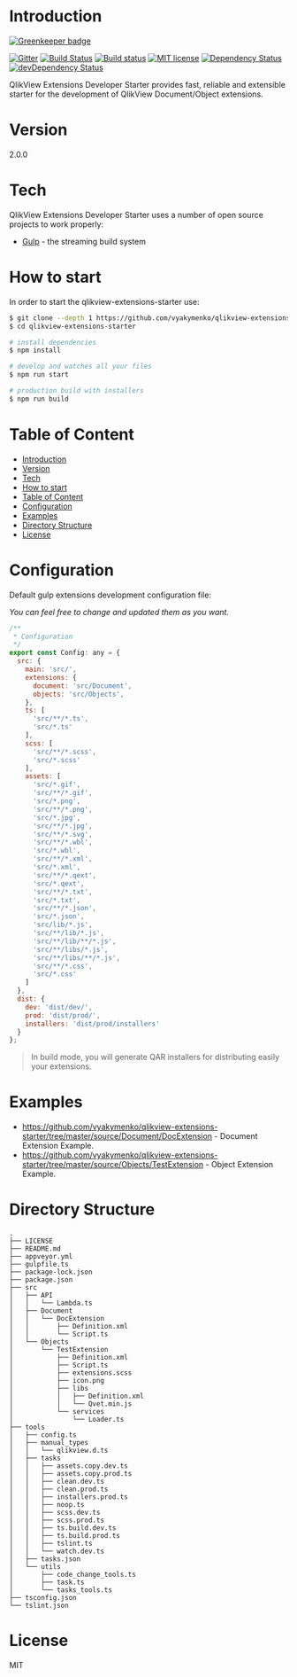 # Introduction

[![Greenkeeper badge](https://badges.greenkeeper.io/vyakymenko/qlikview-extensions-starter-pack-es6.svg)](https://greenkeeper.io/)

[![Gitter](https://badges.gitter.im/vyakymenko/qlikview-extensions-starter.svg)](https://gitter.im/vyakymenko/qlikview-extensions-starter-pack-es6?utm_source=badge&utm_medium=badge&utm_campaign=pr-badge)
[![Build Status](https://travis-ci.org/vyakymenko/qlikview-extensions-starter.svg?branch=master)](https://travis-ci.org/vyakymenko/qlikview-extensions-starter-pack-es6)
[![Build status](https://ci.appveyor.com/api/projects/status/574hck58qxf5ftmw?svg=true)](https://ci.appveyor.com/project/vyakymenko/qlikview-extensions-starter-pack-es6)
[![MIT license](http://img.shields.io/badge/license-MIT-brightgreen.svg)](http://opensource.org/licenses/MIT)
[![Dependency Status](https://david-dm.org/vyakymenko/qlikview-extensions-starter-pack-es6.svg)](https://david-dm.org/vyakymenko/qlikview-extensions-starter-pack-es6)
[![devDependency Status](https://david-dm.org/vyakymenko/qlikview-extensions-starter-pack-es6/dev-status.svg)](https://david-dm.org/vyakymenko/qlikview-extensions-starter-pack-es6#info=devDependencies)

QlikView Extensions Developer Starter provides fast, reliable and extensible starter for the development of QlikView Document/Object extensions.

# Version
2.0.0

# Tech

QlikView Extensions Developer Starter uses a number of open source projects to work properly:

* [Gulp] - the streaming build system

# How to start

In order to start the qlikview-extensions-starter use:

```bash
$ git clone --depth 1 https://github.com/vyakymenko/qlikview-extensions-starter.git
$ cd qlikview-extensions-starter

# install dependencies
$ npm install

# develop and watches all your files
$ npm run start

# production build with installers
$ npm run build
```

# Table of Content

- [Introduction](#introduction)
- [Version](#version)
- [Tech](#tech)
- [How to start](#how-to-start)
- [Table of Content](#table-of-content)
- [Configuration](#configuration)
- [Examples](#examples)
- [Directory Structure](#directory-structure)
- [License](#license)

# Configuration

Default gulp extensions development configuration file:

_You can feel free to change and updated them as you want._

```javascript
/**
 * Configuration
 */
export const Config: any = {
  src: {
    main: 'src/',
    extensions: {
      document: 'src/Document',
      objects: 'src/Objects',
    },
    ts: [
      'src/**/*.ts',
      'src/*.ts'
    ],
    scss: [
      'src/**/*.scss',
      'src/*.scss'
    ],
    assets: [
      'src/*.gif',
      'src/**/*.gif',
      'src/*.png',
      'src/**/*.png',
      'src/*.jpg',
      'src/**/*.jpg',
      'src/**/*.svg',
      'src/**/*.wbl',
      'src/*.wbl',
      'src/**/*.xml',
      'src/*.xml',
      'src/**/*.qext',
      'src/*.qext',
      'src/**/*.txt',
      'src/*.txt',
      'src/**/*.json',
      'src/*.json',
      'src/lib/*.js',
      'src/**/lib/*.js',
      'src/**/lib/**/*.js',
      'src/**/libs/*.js',
      'src/**/libs/**/*.js',
      'src/**/*.css',
      'src/*.css'
    ]
  },
  dist: {
    dev: 'dist/dev/',
    prod: 'dist/prod/',
    installers: 'dist/prod/installers'
  }
};
```

> In build mode, you will generate QAR installers for distributing easily your extensions.


# Examples

- https://github.com/vyakymenko/qlikview-extensions-starter/tree/master/source/Document/DocExtension - Document Extension Example.
- https://github.com/vyakymenko/qlikview-extensions-starter/tree/master/source/Objects/TestExtension - Object Extension Example.

# Directory Structure

```
.
├── LICENSE
├── README.md
├── appveyor.yml
├── gulpfile.ts
├── package-lock.json
├── package.json
├── src
│   ├── API
│   │   └── Lambda.ts
│   ├── Document
│   │   └── DocExtension
│   │       ├── Definition.xml
│   │       └── Script.ts
│   └── Objects
│       └── TestExtension
│           ├── Definition.xml
│           ├── Script.ts
│           ├── extensions.scss
│           ├── icon.png
│           ├── libs
│           │   ├── Definition.xml
│           │   └── Qvet.min.js
│           └── services
│               └── Loader.ts
├── tools
│   ├── config.ts
│   ├── manual_types
│   │   └── qlikview.d.ts
│   ├── tasks
│   │   ├── assets.copy.dev.ts
│   │   ├── assets.copy.prod.ts
│   │   ├── clean.dev.ts
│   │   ├── clean.prod.ts
│   │   ├── installers.prod.ts
│   │   ├── noop.ts
│   │   ├── scss.dev.ts
│   │   ├── scss.prod.ts
│   │   ├── ts.build.dev.ts
│   │   ├── ts.build.prod.ts
│   │   ├── tslint.ts
│   │   └── watch.dev.ts
│   ├── tasks.json
│   └── utils
│       ├── code_change_tools.ts
│       ├── task.ts
│       └── tasks_tools.ts
├── tsconfig.json
└── tslint.json
```

# License

MIT

   [Gulp]: <http://gulpjs.com>

